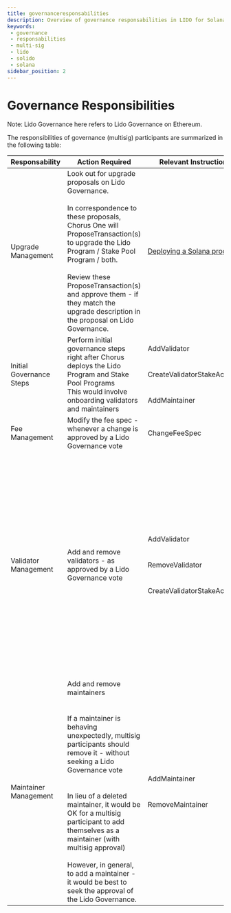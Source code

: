 ```yaml
---
title: governanceresponsabilities
description: Overview of governance responsabilities in LIDO for Solana
keywords:
 - governance
 - responsabilities
 - multi-sig
 - lido
 - solido
 - solana
sidebar_position: 2
---
```


# Governance Responsibilities

Note: Lido Governance here refers to Lido Governance on Ethereum.

The responsibilities of governance (multisig) participants are summarized in the following table:


| Responsability           | Action Required                                                                                                                                                                                                                                                                                                                                                                                           | Relevant Instructions                                      | Frequency                                                                                                                                                                                                                                                                                                                                                                                                                                                                                                           |
|--------------------------|-----------------------------------------------------------------------------------------------------------------------------------------------------------------------------------------------------------------------------------------------------------------------------------------------------------------------------------------------------------------------------------------------------------|------------------------------------------------------------|---------------------------------------------------------------------------------------------------------------------------------------------------------------------------------------------------------------------------------------------------------------------------------------------------------------------------------------------------------------------------------------------------------------------------------------------------------------------------------------------------------------------|
| Upgrade Management       | Look out for upgrade proposals on Lido Governance. <br/><br/> In correspondence to these proposals, Chorus One will ProposeTransaction(s) to upgrade the Lido Program / Stake Pool Program / both.  <br/><br/>   Review these ProposeTransaction(s) and approve them - if they match the upgrade description in the proposal on Lido Governance.                                                                                | [Deploying a Solana program](https://docs.solana.com/cli/deploy-a-program)        | In Q3 2021 - approximately twice a month.   <br/><br/> <br/> In Q4 2021 - probably once a month                                                                                                                                                                                                                                                                                                                                                                                                                                     |
| Initial Governance Steps | Perform initial governance steps right after Chorus deploys the Lido Program and Stake Pool Programs   <br/> This would involve onboarding validators and maintainers                                                                                                                                                                                                                                           | AddValidator   <br/><br/><br/>CreateValidatorStakeAccount  <br/><br/> <br/>AddMaintainer   | One-off                                                                                                                                                                                                                                                                                                                                                                                                                                                                                                             |
| Fee Management           | Modify the fee spec - whenever a change is approved by a Lido Governance vote                                                                                                                                                                                                                                                                                                                             | ChangeFeeSpec                                              | Rare - maybe one sesion every 3 months                                                                                                                                                                                                                                                                                                                                                                                                                                                                              |
| Validator Management     | Add and remove validators  - as approved by a Lido Governance vote                                                                                                                                                                                                                                                                                                                                        | AddValidator  <br/> <br/><br/>RemoveValidator  <br/> <br/><br/>CreateValidatorStakeAccount | In 2021, a reasonable onboarding estimate would be 5-10 validators.   <br/> <br/>Assuming, this is done in batches of 5 via a Lido Governance proposal, then we have 3 such batches.   <br/><br/>For each batch - one will have to sign a total of 10 transactions (one per validator).  <br/><br/>These 10 signatures can be done in one session.    <br/><br/> So expect 3 such sessions in 2021.   <br/><br/> ______   <br/><br/>  Frequency of removing validators is hard to predict - but should be a rare event - assuming high quality of validators onboarded in the program |
| Maintainer Management    | Add and remove maintainers  <br/><br/> <br/> If a maintainer is behaving unexpectedly, multisig participants should remove it - without seeking a Lido Governance vote  <br/> <br/> <br/> In lieu of a deleted maintainer, it would be OK for a multisig participant to add themselves as a maintainer (with multisig approval)   <br/><br/>However, in general, to add a maintainer - it would be best to seek the approval of the Lido Governance. | AddMaintainer  <br/><br/><br/>RemoveMaintainer                             | Let’s assume the list of maintainers is updated once a month - by a Lido Governance vote.  <br/> <br/> Each such list update would require the multisig participant to sign a collection of AddMaintainer/RemoveMaintainer instructions - in one session.   <br/><br/>Expect one session a month.   <br/><br/> ______    <br/><br/> Frequency of removing maintainers  is hard to predict - but should be a rare event - assuming high quality of validators onboarded in the program                                                                           |
